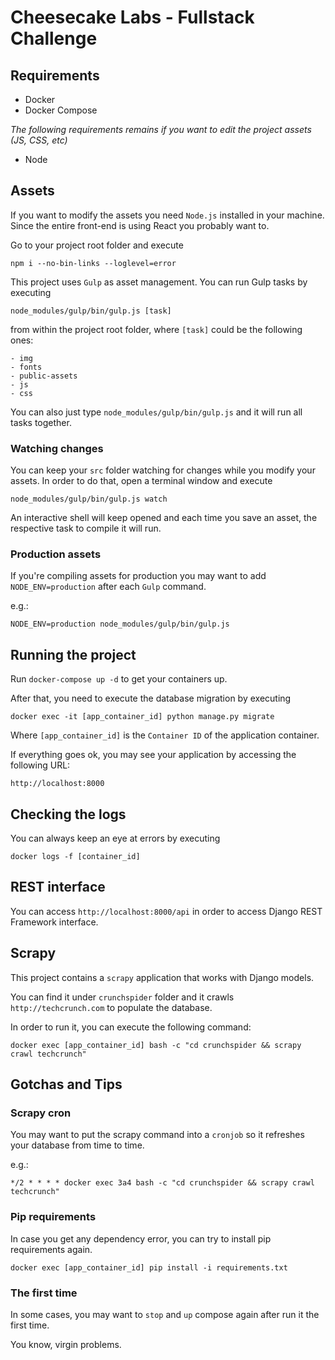# Cheesecake Labs - Fullstack Challenge

## Requirements

- Docker
- Docker Compose

*The following requirements remains if you want to edit the project assets (JS, CSS, etc)*

- Node

## Assets

If you want to modify the assets you need ```Node.js``` installed in your machine. Since the entire front-end is using React
you probably want to.

Go to your project root folder and execute

    npm i --no-bin-links --loglevel=error

This project uses ```Gulp``` as asset management. You can run Gulp tasks by executing

    node_modules/gulp/bin/gulp.js [task]

from within the project root folder, where ```[task]``` could be the following ones:

    - img
    - fonts
    - public-assets
    - js
    - css

You can also just type ```node_modules/gulp/bin/gulp.js``` and it will run all tasks together.

### Watching changes

You can keep your ```src``` folder watching for changes while you modify your assets.
In order to do that, open a terminal window and execute

    node_modules/gulp/bin/gulp.js watch

An interactive shell will keep opened and each time you save an asset, the respective task to compile it will run.

### Production assets

If you're compiling assets for production you may want to add ```NODE_ENV=production``` after each ```Gulp``` command.

e.g.:

    NODE_ENV=production node_modules/gulp/bin/gulp.js

## Running the project

Run ```docker-compose up -d``` to get your containers up.

After that, you need to execute the database migration by executing

    docker exec -it [app_container_id] python manage.py migrate

Where ```[app_container_id]``` is the ```Container ID``` of the application container.

If everything goes ok, you may see your application by accessing the following URL:

    http://localhost:8000

## Checking the logs

You can always keep an eye at errors by executing

    docker logs -f [container_id]

## REST interface

You can access ```http://localhost:8000/api``` in order to access Django REST Framework interface.

## Scrapy

This project contains a ```scrapy``` application that works with Django models.

You can find it under ```crunchspider``` folder and it crawls ```http://techcrunch.com``` to populate the database.

In order to run it, you can execute the following command:

    docker exec [app_container_id] bash -c "cd crunchspider && scrapy crawl techcrunch"

## Gotchas and Tips

### Scrapy cron

You may want to put the scrapy command into a ```cronjob``` so it refreshes your database from time to time.

e.g.:
    
    */2 * * * * docker exec 3a4 bash -c "cd crunchspider && scrapy crawl techcrunch"

### Pip requirements

In case you get any dependency error, you can try to install pip requirements again.

    docker exec [app_container_id] pip install -i requirements.txt

### The first time

In some cases, you may want to ```stop``` and ```up``` compose again after run it the first time.

You know, virgin problems.



